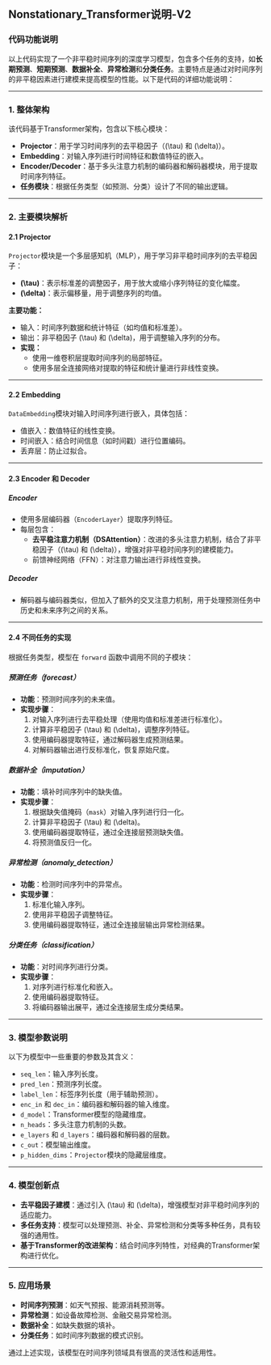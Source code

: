 ## Nonstationary_Transformer说明-V2
### 代码功能说明

以上代码实现了一个非平稳时间序列的深度学习模型，包含多个任务的支持，如**长期预测**、**短期预测**、**数据补全**、**异常检测**和**分类任务**。主要特点是通过对时间序列的非平稳因素进行建模来提高模型的性能。以下是代码的详细功能说明：

---

### 1. **整体架构**
该代码基于Transformer架构，包含以下核心模块：
- **Projector**：用于学习时间序列的去平稳因子（\(\tau\) 和 \(\delta\)）。
- **Embedding**：对输入序列进行时间特征和数值特征的嵌入。
- **Encoder/Decoder**：基于多头注意力机制的编码器和解码器模块，用于提取时间序列特征。
- **任务模块**：根据任务类型（如预测、分类）设计了不同的输出逻辑。

---

### 2. **主要模块解析**

#### 2.1 Projector
`Projector`模块是一个多层感知机（MLP），用于学习非平稳时间序列的去平稳因子：
- **\(\tau\)**：表示标准差的调整因子，用于放大或缩小序列特征的变化幅度。
- **\(\delta\)**：表示偏移量，用于调整序列的均值。

**主要功能：**
- 输入：时间序列数据和统计特征（如均值和标准差）。
- 输出：非平稳因子 \(\tau\) 和 \(\delta\)，用于调整输入序列的分布。
- **实现：**
  - 使用一维卷积层提取时间序列的局部特征。
  - 使用多层全连接网络对提取的特征和统计量进行非线性变换。

---

#### 2.2 Embedding
`DataEmbedding`模块对输入时间序列进行嵌入，具体包括：
- 值嵌入：数值特征的线性变换。
- 时间嵌入：结合时间信息（如时间戳）进行位置编码。
- 丢弃层：防止过拟合。

---

#### 2.3 Encoder 和 Decoder
##### Encoder
- 使用多层编码器（`EncoderLayer`）提取序列特征。
- 每层包含：
  - **去平稳注意力机制（DSAttention）**：改进的多头注意力机制，结合了非平稳因子（\(\tau\) 和 \(\delta\)），增强对非平稳时间序列的建模能力。
  - 前馈神经网络（FFN）：对注意力输出进行非线性变换。

##### Decoder
- 解码器与编码器类似，但加入了额外的交叉注意力机制，用于处理预测任务中历史和未来序列之间的关系。

---

#### 2.4 不同任务的实现
根据任务类型，模型在 `forward` 函数中调用不同的子模块：

##### **预测任务（forecast）**
- **功能**：预测时间序列的未来值。
- **实现步骤**：
  1. 对输入序列进行去平稳处理（使用均值和标准差进行标准化）。
  2. 计算非平稳因子 \(\tau\) 和 \(\delta\)，调整序列特征。
  3. 使用编码器提取特征，通过解码器生成预测结果。
  4. 对解码器输出进行反标准化，恢复原始尺度。

##### **数据补全（imputation）**
- **功能**：填补时间序列中的缺失值。
- **实现步骤**：
  1. 根据缺失值掩码（`mask`）对输入序列进行归一化。
  2. 计算非平稳因子 \(\tau\) 和 \(\delta\)。
  3. 使用编码器提取特征，通过全连接层预测缺失值。
  4. 将预测值反归一化。

##### **异常检测（anomaly_detection）**
- **功能**：检测时间序列中的异常点。
- **实现步骤**：
  1. 标准化输入序列。
  2. 使用非平稳因子调整特征。
  3. 使用编码器提取特征，通过全连接层输出异常检测结果。

##### **分类任务（classification）**
- **功能**：对时间序列进行分类。
- **实现步骤**：
  1. 对序列进行标准化和嵌入。
  2. 使用编码器提取特征。
  3. 将编码器输出展平，通过全连接层生成分类结果。

---

### 3. **模型参数说明**
以下为模型中一些重要的参数及其含义：
- `seq_len`：输入序列长度。
- `pred_len`：预测序列长度。
- `label_len`：标签序列长度（用于辅助预测）。
- `enc_in` 和 `dec_in`：编码器和解码器的输入维度。
- `d_model`：Transformer模型的隐藏维度。
- `n_heads`：多头注意力机制的头数。
- `e_layers` 和 `d_layers`：编码器和解码器的层数。
- `c_out`：模型输出维度。
- `p_hidden_dims`：`Projector`模块的隐藏层维度。

---

### 4. **模型创新点**
- **去平稳因子建模**：通过引入 \(\tau\) 和 \(\delta\)，增强模型对非平稳时间序列的适应能力。
- **多任务支持**：模型可以处理预测、补全、异常检测和分类等多种任务，具有较强的通用性。
- **基于Transformer的改进架构**：结合时间序列特性，对经典的Transformer架构进行优化。

---

### 5. **应用场景**
- **时间序列预测**：如天气预报、能源消耗预测等。
- **异常检测**：如设备故障检测、金融交易异常检测。
- **数据补全**：如缺失数据的填补。
- **分类任务**：如时间序列数据的模式识别。

通过上述实现，该模型在时间序列领域具有很高的灵活性和适用性。
